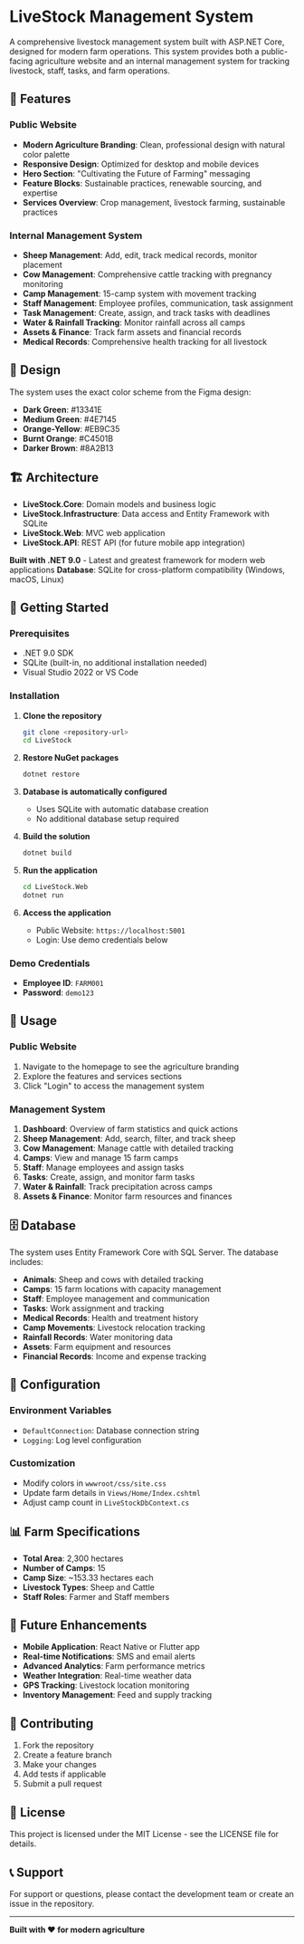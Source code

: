 # LiveStock Management System

A comprehensive livestock management system built with ASP.NET Core, designed for modern farm operations. This system provides both a public-facing agriculture website and an internal management system for tracking livestock, staff, tasks, and farm operations.

## 🌾 Features

### Public Website
- **Modern Agriculture Branding**: Clean, professional design with natural color palette
- **Responsive Design**: Optimized for desktop and mobile devices
- **Hero Section**: "Cultivating the Future of Farming" messaging
- **Feature Blocks**: Sustainable practices, renewable sourcing, and expertise
- **Services Overview**: Crop management, livestock farming, sustainable practices

### Internal Management System
- **Sheep Management**: Add, edit, track medical records, monitor placement
- **Cow Management**: Comprehensive cattle tracking with pregnancy monitoring
- **Camp Management**: 15-camp system with movement tracking
- **Staff Management**: Employee profiles, communication, task assignment
- **Task Management**: Create, assign, and track tasks with deadlines
- **Water & Rainfall Tracking**: Monitor rainfall across all camps
- **Assets & Finance**: Track farm assets and financial records
- **Medical Records**: Comprehensive health tracking for all livestock

## 🎨 Design

The system uses the exact color scheme from the Figma design:
- **Dark Green**: #13341E
- **Medium Green**: #4E7145
- **Orange-Yellow**: #EB9C35
- **Burnt Orange**: #C4501B
- **Darker Brown**: #8A2B13

## 🏗️ Architecture

- **LiveStock.Core**: Domain models and business logic
- **LiveStock.Infrastructure**: Data access and Entity Framework with SQLite
- **LiveStock.Web**: MVC web application
- **LiveStock.API**: REST API (for future mobile app integration)

**Built with .NET 9.0** - Latest and greatest framework for modern web applications
**Database**: SQLite for cross-platform compatibility (Windows, macOS, Linux)

## 🚀 Getting Started

### Prerequisites
- .NET 9.0 SDK
- SQLite (built-in, no additional installation needed)
- Visual Studio 2022 or VS Code

### Installation

1. **Clone the repository**
   ```bash
   git clone <repository-url>
   cd LiveStock
   ```

2. **Restore NuGet packages**
   ```bash
   dotnet restore
   ```

3. **Database is automatically configured**
   - Uses SQLite with automatic database creation
   - No additional database setup required

4. **Build the solution**
   ```bash
   dotnet build
   ```

5. **Run the application**
   ```bash
   cd LiveStock.Web
   dotnet run
   ```

6. **Access the application**
   - Public Website: `https://localhost:5001`
   - Login: Use demo credentials below

### Demo Credentials
- **Employee ID**: `FARM001`
- **Password**: `demo123`

## 📱 Usage

### Public Website
1. Navigate to the homepage to see the agriculture branding
2. Explore the features and services sections
3. Click "Login" to access the management system

### Management System
1. **Dashboard**: Overview of farm statistics and quick actions
2. **Sheep Management**: Add, search, filter, and track sheep
3. **Cow Management**: Manage cattle with detailed tracking
4. **Camps**: View and manage 15 farm camps
5. **Staff**: Manage employees and assign tasks
6. **Tasks**: Create, assign, and monitor farm tasks
7. **Water & Rainfall**: Track precipitation across camps
8. **Assets & Finance**: Monitor farm resources and finances

## 🗄️ Database

The system uses Entity Framework Core with SQL Server. The database includes:
- **Animals**: Sheep and cows with detailed tracking
- **Camps**: 15 farm locations with capacity management
- **Staff**: Employee management and communication
- **Tasks**: Work assignment and tracking
- **Medical Records**: Health and treatment history
- **Camp Movements**: Livestock relocation tracking
- **Rainfall Records**: Water monitoring data
- **Assets**: Farm equipment and resources
- **Financial Records**: Income and expense tracking

## 🔧 Configuration

### Environment Variables
- `DefaultConnection`: Database connection string
- `Logging`: Log level configuration

### Customization
- Modify colors in `wwwroot/css/site.css`
- Update farm details in `Views/Home/Index.cshtml`
- Adjust camp count in `LiveStockDbContext.cs`

## 📊 Farm Specifications

- **Total Area**: 2,300 hectares
- **Number of Camps**: 15
- **Camp Size**: ~153.33 hectares each
- **Livestock Types**: Sheep and Cattle
- **Staff Roles**: Farmer and Staff members

## 🚧 Future Enhancements

- **Mobile Application**: React Native or Flutter app
- **Real-time Notifications**: SMS and email alerts
- **Advanced Analytics**: Farm performance metrics
- **Weather Integration**: Real-time weather data
- **GPS Tracking**: Livestock location monitoring
- **Inventory Management**: Feed and supply tracking

## 🤝 Contributing

1. Fork the repository
2. Create a feature branch
3. Make your changes
4. Add tests if applicable
5. Submit a pull request

## 📄 License

This project is licensed under the MIT License - see the LICENSE file for details.

## 📞 Support

For support or questions, please contact the development team or create an issue in the repository.

---

**Built with ❤️ for modern agriculture** 
